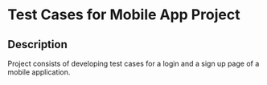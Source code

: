 <h1>Test Cases for Mobile App Project</h1>


<h2>Description</h2>
Project consists of developing test cases for a login and a sign up page of a mobile application. 
